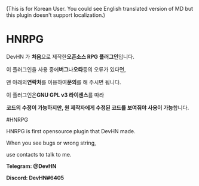 (This is for Korean User. You could see English translated version of MD but this plugin doesn't support localization.)

# HNRPG

DevHN 가 **처음**으로 제작한**오픈소스 RPG 플러그인**입니다.

이 플러그인을 사용 중에**버그**나**오타**등의 오류가 있다면,

맨 아래의**연락처**를 이용하여**문의**를 해 주시면 됩니다.

이 플러그인은**GNU GPL v3 라이센스**를 따라

**코드의 수정이 가능하지만, 원 제작자에게 수정된 코드를 보여줘야 사용이 가능**합니다.

#HNRPG

HNRPG is first opensource plugin that DevHN made.

When you see bugs or wrong string,

use contacts to talk to me.

**Telegram: @DevHN**

**Discord: DevHN#6405**
